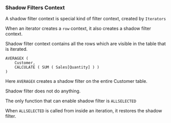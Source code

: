 ### Shadow Filters Context

A shadow filter context is special kind of filter context, created by `Iterators`

When an iterator creates a `row` context, it also creates a shadow filter context.

Shadow filter context contains all the rows which are visible in the table that is iterated.

```
AVERAGEX (
    Customer, 
    CALCULATE ( SUM ( Sales[Quantity] ) )    
)    
```

Here `AVERAGEX` creates a shadow filter on the entire Customer table.

Shadow filter does not do anything.

The only function that can enable shadow filter is `ALLSELECTED`

When `ALLSELECTED` is called from inside an iteration, it restores the shadow filter.
